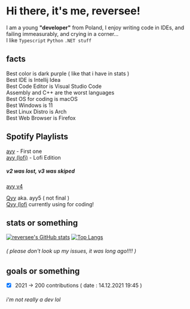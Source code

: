 
Hi there, it's me, reversee! 
===========================
 
I am a young **"developer"** from Poland, 
I enjoy writing code in IDEs, and failing immeasurably, and crying in a corner...   
I like `Typescript` `Python` `.NET stuff` 

## facts
Best color is dark purple ( like that i have in stats )  
Best IDE is Intellij Idea  
Best Code Editor is Visual Studio Code  
Assembly and C++ are the worst languages  
Best OS for coding is macOS   
Best Windows is 11  
Best Linux Distro is Arch  
Best Web Browser is Firefox

## Spotify Playlists
[ayy](https://open.spotify.com/playlist/5jwnKhAldpzoHqpOd5fbYO?si=abb71d28852342ca) - First one  
[ayy (lofi)](https://open.spotify.com/playlist/2ZQNss0wsXpKHc3RoyV6VP?si=8032195b093a4ed2) - Lofi Edition  
##### v2 was lost, v3 was skiped  
[ayy v4](https://open.spotify.com/playlist/74s3hIC9cZ8YlfEUw80Xom?si=ddd0f172efac40e4)  
  
[Qyy](https://open.spotify.com/playlist/5hDrdKPYGEYNqBBipIzNRu?si=e0d87af108e941db&pt=6ab55372b86be9ff3a380d667c1383de) aka. ayy5 ( not final )  
[Qyy (lofi](https://open.spotify.com/playlist/0Pohtm62o0gIlq0XRnPO1P?si=80a6e0c7bd874c1e) currently using for coding!  

## stats or something 
[![reversee's GitHub stats](https://github-readme-stats.vercel.app/api?username=reversee-dev&theme=midnight-purple&show_icons=true)](https://github.com/anuraghazra/github-readme-stats)
[![Top Langs](https://github-readme-stats.vercel.app/api/top-langs/?username=reversee-dev&theme=midnight-purple&layout=compact)](https://github.com/anuraghazra/github-readme-stats)
###### ( please don't look up my issues, it was long ago!!!! )

## goals or something
- [x] 2021 -> 200 contributions ( date : 14.12.2021 19:45 )

###### i'm not really a dev lol  
